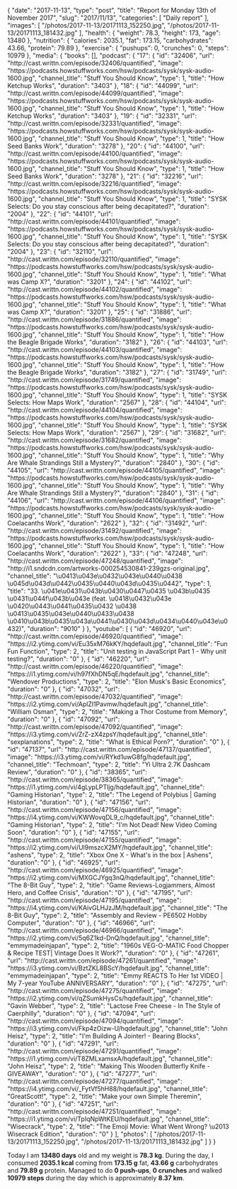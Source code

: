 {
    "date": "2017-11-13",
    "type": "post",
    "title": "Report for Monday 13th of November 2017",
    "slug": "2017\/11\/13",
    "categories": [
        "Daily report"
    ],
    "images": [
        "\/photos\/2017-11-13\/20171113_152250.jpg",
        "\/photos\/2017-11-13\/20171113_181432.jpg"
    ],
    "health": {
        "weight": 78.3,
        "height": 173,
        "age": 13480
    },
    "nutrition": {
        "calories": 2035.1,
        "fat": 173.15,
        "carbohydrates": 43.66,
        "protein": 79.89
    },
    "exercise": {
        "pushups": 0,
        "crunches": 0,
        "steps": 10979
    },
    "media": {
        "books": [],
        "podcast": {
            "17": {
                "id": "32406",
                "url": "http:\/\/cast.writtn.com\/episode\/32406\/quantified",
                "image": "https:\/\/podcasts.howstuffworks.com\/hsw\/podcasts\/sysk\/sysk-audio-1600.jpg",
                "channel_title": "Stuff You Should Know",
                "type": 1,
                "title": "How Ketchup Works",
                "duration": "3403"
            },
            "18": {
                "id": "44099",
                "url": "http:\/\/cast.writtn.com\/episode\/44099\/quantified",
                "image": "https:\/\/podcasts.howstuffworks.com\/hsw\/podcasts\/sysk\/sysk-audio-1600.jpg",
                "channel_title": "Stuff You Should Know",
                "type": 1,
                "title": "How Ketchup Works",
                "duration": "3403"
            },
            "19": {
                "id": "32331",
                "url": "http:\/\/cast.writtn.com\/episode\/32331\/quantified",
                "image": "https:\/\/podcasts.howstuffworks.com\/hsw\/podcasts\/sysk\/sysk-audio-1600.jpg",
                "channel_title": "Stuff You Should Know",
                "type": 1,
                "title": "How Seed Banks Work",
                "duration": "3278"
            },
            "20": {
                "id": "44100",
                "url": "http:\/\/cast.writtn.com\/episode\/44100\/quantified",
                "image": "https:\/\/podcasts.howstuffworks.com\/hsw\/podcasts\/sysk\/sysk-audio-1600.jpg",
                "channel_title": "Stuff You Should Know",
                "type": 1,
                "title": "How Seed Banks Work",
                "duration": "3278"
            },
            "21": {
                "id": "32216",
                "url": "http:\/\/cast.writtn.com\/episode\/32216\/quantified",
                "image": "https:\/\/podcasts.howstuffworks.com\/hsw\/podcasts\/sysk\/sysk-audio-1600.jpg",
                "channel_title": "Stuff You Should Know",
                "type": 1,
                "title": "SYSK Selects: Do you stay conscious after being decapitated?",
                "duration": "2004"
            },
            "22": {
                "id": "44101",
                "url": "http:\/\/cast.writtn.com\/episode\/44101\/quantified",
                "image": "https:\/\/podcasts.howstuffworks.com\/hsw\/podcasts\/sysk\/sysk-audio-1600.jpg",
                "channel_title": "Stuff You Should Know",
                "type": 1,
                "title": "SYSK Selects: Do you stay conscious after being decapitated?",
                "duration": "2004"
            },
            "23": {
                "id": "32110",
                "url": "http:\/\/cast.writtn.com\/episode\/32110\/quantified",
                "image": "https:\/\/podcasts.howstuffworks.com\/hsw\/podcasts\/sysk\/sysk-audio-1600.jpg",
                "channel_title": "Stuff You Should Know",
                "type": 1,
                "title": "What was Camp X?",
                "duration": "3201"
            },
            "24": {
                "id": "44102",
                "url": "http:\/\/cast.writtn.com\/episode\/44102\/quantified",
                "image": "https:\/\/podcasts.howstuffworks.com\/hsw\/podcasts\/sysk\/sysk-audio-1600.jpg",
                "channel_title": "Stuff You Should Know",
                "type": 1,
                "title": "What was Camp X?",
                "duration": "3201"
            },
            "25": {
                "id": "31886",
                "url": "http:\/\/cast.writtn.com\/episode\/31886\/quantified",
                "image": "https:\/\/podcasts.howstuffworks.com\/hsw\/podcasts\/sysk\/sysk-audio-1600.jpg",
                "channel_title": "Stuff You Should Know",
                "type": 1,
                "title": "How the Beagle Brigade Works",
                "duration": "3182"
            },
            "26": {
                "id": "44103",
                "url": "http:\/\/cast.writtn.com\/episode\/44103\/quantified",
                "image": "https:\/\/podcasts.howstuffworks.com\/hsw\/podcasts\/sysk\/sysk-audio-1600.jpg",
                "channel_title": "Stuff You Should Know",
                "type": 1,
                "title": "How the Beagle Brigade Works",
                "duration": "3182"
            },
            "27": {
                "id": "31749",
                "url": "http:\/\/cast.writtn.com\/episode\/31749\/quantified",
                "image": "https:\/\/podcasts.howstuffworks.com\/hsw\/podcasts\/sysk\/sysk-audio-1600.jpg",
                "channel_title": "Stuff You Should Know",
                "type": 1,
                "title": "SYSK Selects: How Maps Work",
                "duration": "2567"
            },
            "28": {
                "id": "44104",
                "url": "http:\/\/cast.writtn.com\/episode\/44104\/quantified",
                "image": "https:\/\/podcasts.howstuffworks.com\/hsw\/podcasts\/sysk\/sysk-audio-1600.jpg",
                "channel_title": "Stuff You Should Know",
                "type": 1,
                "title": "SYSK Selects: How Maps Work",
                "duration": "2567"
            },
            "29": {
                "id": "31682",
                "url": "http:\/\/cast.writtn.com\/episode\/31682\/quantified",
                "image": "https:\/\/podcasts.howstuffworks.com\/hsw\/podcasts\/sysk\/sysk-audio-1600.jpg",
                "channel_title": "Stuff You Should Know",
                "type": 1,
                "title": "Why Are Whale Strandings Still a Mystery?",
                "duration": "2840"
            },
            "30": {
                "id": "44105",
                "url": "http:\/\/cast.writtn.com\/episode\/44105\/quantified",
                "image": "https:\/\/podcasts.howstuffworks.com\/hsw\/podcasts\/sysk\/sysk-audio-1600.jpg",
                "channel_title": "Stuff You Should Know",
                "type": 1,
                "title": "Why Are Whale Strandings Still a Mystery?",
                "duration": "2840"
            },
            "31": {
                "id": "44106",
                "url": "http:\/\/cast.writtn.com\/episode\/44106\/quantified",
                "image": "https:\/\/podcasts.howstuffworks.com\/hsw\/podcasts\/sysk\/sysk-audio-1600.jpg",
                "channel_title": "Stuff You Should Know",
                "type": 1,
                "title": "How Coelacanths Work",
                "duration": "2622"
            },
            "32": {
                "id": "31492",
                "url": "http:\/\/cast.writtn.com\/episode\/31492\/quantified",
                "image": "https:\/\/podcasts.howstuffworks.com\/hsw\/podcasts\/sysk\/sysk-audio-1600.jpg",
                "channel_title": "Stuff You Should Know",
                "type": 1,
                "title": "How Coelacanths Work",
                "duration": "2622"
            },
            "33": {
                "id": "47248",
                "url": "http:\/\/cast.writtn.com\/episode\/47248\/quantified",
                "image": "http:\/\/i1.sndcdn.com\/artworks-000254530841-239gzs-original.jpg",
                "channel_title": "\u0413\u043e\u0432\u043e\u0440\u0438 \u045d\u043d\u0442\u0435\u0440\u043d\u0435\u0442",
                "type": 1,
                "title": "33. \u041e\u0431\u043b\u0430\u0447\u0435 \u043b\u0435 \u0431\u044f\u043b\u043e (feat. \u0418\u0432\u043e \u0420\u0443\u0441\u0435\u0432 \u0438 \u0413\u0435\u043e\u0440\u0433\u0438 \u0410\u043b\u0435\u043a\u0441\u0430\u043d\u0434\u0440\u043e\u0432)",
                "duration": "9010"
            }
        },
        "youtube": [
            {
                "id": "46920",
                "url": "http:\/\/cast.writtn.com\/episode\/46920\/quantified",
                "image": "https:\/\/i2.ytimg.com\/vi\/Eu35xM76kKY\/hqdefault.jpg",
                "channel_title": "Fun Fun Function",
                "type": 2,
                "title": "Unit testing in JavaScript Part 1 - Why unit testing?",
                "duration": "0"
            },
            {
                "id": "46220",
                "url": "http:\/\/cast.writtn.com\/episode\/46220\/quantified",
                "image": "https:\/\/i1.ytimg.com\/vi\/h97fXhDN5qE\/hqdefault.jpg",
                "channel_title": "Wendover Productions",
                "type": 2,
                "title": "Elon Musk's Basic Economics",
                "duration": "0"
            },
            {
                "id": "47032",
                "url": "http:\/\/cast.writtn.com\/episode\/47032\/quantified",
                "image": "https:\/\/i2.ytimg.com\/vi\/AplZl1Pavmw\/hqdefault.jpg",
                "channel_title": "William Osman",
                "type": 2,
                "title": "Making a Thor Costume from Memory",
                "duration": "0"
            },
            {
                "id": "47092",
                "url": "http:\/\/cast.writtn.com\/episode\/47092\/quantified",
                "image": "https:\/\/i3.ytimg.com\/vi\/ZrZ-zX4zpsY\/hqdefault.jpg",
                "channel_title": "sexplanations",
                "type": 2,
                "title": "What is Ethical Porn?",
                "duration": "0"
            },
            {
                "id": "47137",
                "url": "http:\/\/cast.writtn.com\/episode\/47137\/quantified",
                "image": "https:\/\/i3.ytimg.com\/vi\/RYkd1uwG8fg\/hqdefault.jpg",
                "channel_title": "Techmoan",
                "type": 2,
                "title": "Yi Ultra 2.7K Dashcam Review",
                "duration": "0"
            },
            {
                "id": "38365",
                "url": "http:\/\/cast.writtn.com\/episode\/38365\/quantified",
                "image": "https:\/\/i1.ytimg.com\/vi\/4gLypLPTljg\/hqdefault.jpg",
                "channel_title": "Gaming Historian",
                "type": 2,
                "title": "The Legend of Polybius | Gaming Historian",
                "duration": "0"
            },
            {
                "id": "47156",
                "url": "http:\/\/cast.writtn.com\/episode\/47156\/quantified",
                "image": "https:\/\/i4.ytimg.com\/vi\/KWWovqDL9_c\/hqdefault.jpg",
                "channel_title": "Gaming Historian",
                "type": 2,
                "title": "I'm Not Dead! New Video Coming Soon",
                "duration": "0"
            },
            {
                "id": "47155",
                "url": "http:\/\/cast.writtn.com\/episode\/47155\/quantified",
                "image": "https:\/\/i2.ytimg.com\/vi\/Ul9mszcX2MY\/hqdefault.jpg",
                "channel_title": "ashens",
                "type": 2,
                "title": "Xbox One X - What's in the box | Ashens",
                "duration": "0"
            },
            {
                "id": "46925",
                "url": "http:\/\/cast.writtn.com\/episode\/46925\/quantified",
                "image": "https:\/\/i2.ytimg.com\/vi\/MXGCJYgq3nQ\/hqdefault.jpg",
                "channel_title": "The 8-Bit Guy",
                "type": 2,
                "title": "Game Reviews-Logjammers, Almost Hero, and Coffee Crisis",
                "duration": "0"
            },
            {
                "id": "47195",
                "url": "http:\/\/cast.writtn.com\/episode\/47195\/quantified",
                "image": "https:\/\/i4.ytimg.com\/vi\/KAivGLHJzJM\/hqdefault.jpg",
                "channel_title": "The 8-Bit Guy",
                "type": 2,
                "title": "Assembly and Review - PE6502 Hobby Computer",
                "duration": "0"
            },
            {
                "id": "46966",
                "url": "http:\/\/cast.writtn.com\/episode\/46966\/quantified",
                "image": "https:\/\/i2.ytimg.com\/vi\/5q6Z1kd-DnQ\/hqdefault.jpg",
                "channel_title": "emmymadeinjapan",
                "type": 2,
                "title": "1960s VEG-O-MATIC Food Chopper & Recipe TEST| Vintage Does It Work?",
                "duration": "0"
            },
            {
                "id": "47261",
                "url": "http:\/\/cast.writtn.com\/episode\/47261\/quantified",
                "image": "https:\/\/i3.ytimg.com\/vi\/BztZKL8BScY\/hqdefault.jpg",
                "channel_title": "emmymadeinjapan",
                "type": 2,
                "title": "Emmy REACTS To Her 1st VIDEO | My 7-year YouTube ANNIVERSARY",
                "duration": "0"
            },
            {
                "id": "47275",
                "url": "http:\/\/cast.writtn.com\/episode\/47275\/quantified",
                "image": "https:\/\/i2.ytimg.com\/vi\/qZSumkHysCs\/hqdefault.jpg",
                "channel_title": "Gavin Webber",
                "type": 2,
                "title": "Lactose Free Cheese - In The Style of Caerphilly",
                "duration": "0"
            },
            {
                "id": "47094",
                "url": "http:\/\/cast.writtn.com\/episode\/47094\/quantified",
                "image": "https:\/\/i3.ytimg.com\/vi\/Fkp4zOizw-U\/hqdefault.jpg",
                "channel_title": "John Heisz",
                "type": 2,
                "title": "I'm Building A Jointer! - Bearing Blocks",
                "duration": "0"
            },
            {
                "id": "47291",
                "url": "http:\/\/cast.writtn.com\/episode\/47291\/quantified",
                "image": "https:\/\/i1.ytimg.com\/vi\/T8ZMLxamsxA\/hqdefault.jpg",
                "channel_title": "John Heisz",
                "type": 2,
                "title": "Making This Wooden Butterfly Knife - GIVEAWAY",
                "duration": "0"
            },
            {
                "id": "47277",
                "url": "http:\/\/cast.writtn.com\/episode\/47277\/quantified",
                "image": "https:\/\/i4.ytimg.com\/vi\/_FytVf5hH88\/hqdefault.jpg",
                "channel_title": "GreatScott!",
                "type": 2,
                "title": "Make your own Simple Theremin",
                "duration": "0"
            },
            {
                "id": "47251",
                "url": "http:\/\/cast.writtn.com\/episode\/47251\/quantified",
                "image": "https:\/\/i1.ytimg.com\/vi\/TpIqNpWtKEU\/hqdefault.jpg",
                "channel_title": "Wisecrack",
                "type": 2,
                "title": "The Emoji Movie: What Went Wrong?  \u2013 Wisecrack Edition",
                "duration": "0"
            }
        ],
        "photos": [
            "\/photos\/2017-11-13\/20171113_152250.jpg",
            "\/photos\/2017-11-13\/20171113_181432.jpg"
        ]
    }
}

Today I am <strong>13480 days</strong> old and my weight is <strong>78.3 kg</strong>. During the day, I consumed <strong>2035.1 kcal</strong> coming from <strong>173.15 g</strong> fat, <strong>43.66 g</strong> carbohydrates and <strong>79.89 g</strong> protein. Managed to do <strong>0 push-ups</strong>, <strong>0 crunches</strong> and walked <strong>10979 steps</strong> during the day which is approximately <strong>8.37 km</strong>.